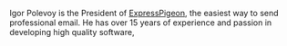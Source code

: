 Igor Polevoy is the President of [ExpressPigeon](http://expresspigeon.com), the easiest way to send professional email.
He has over 15 years of experience and passion in developing high quality software,
